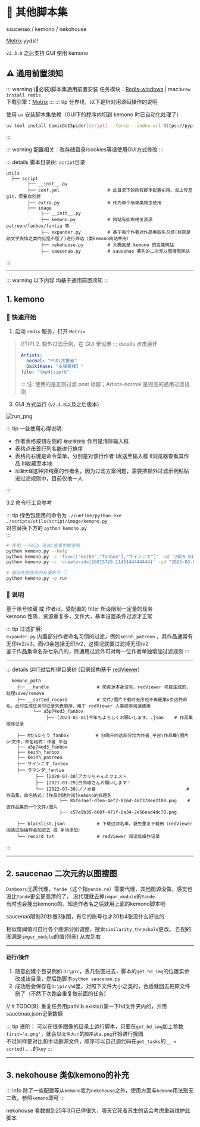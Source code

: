 
# 🚧 其他脚本集

saucenao / kemono / nekohouse  

[Motrix](https://github.com/agalwood/Motrix) yyds!!  

`v2.3.0` 之后支持 GUI 使用 kemono  

## ⚠️ 通用前置须知

::: warning (🔔必装)脚本集通用前置安装
任务模块：[Redis-windows](https://github.com/redis-windows/redis-windows/releases) | mac:`brew install redis`  
下载引擎：[Motrix](https://github.com/agalwood/Motrix/releases)
:::
::: tip 分界线，以下是针对用源码操作的说明

使用 `uv` 安装脚本集依赖（GUI下的程序内切到 kemono 时已自动化处理了）
```bash
uv tool install ComicGUISpider[script] --force --index-url https://pypi.tuna.tsinghua.edu.cn/simple
```
:::

::: warning 配置相关：改存储目录/cookies等请使用GUI方式修改
:::

::: details 脚本目录树: `script`目录
```shell
utils
  ├── script
        ├── __init__.py
        ├── conf.yml                  # 此目录下的所有脚本配置引用，没上传至git，需要自创建
        ├── extra.py                  # 作为单个简单类爬虫使用
        ├── image  
             ├── __init__.py  
             ├── kemono.py            # 网站有如右相关资源 patreon/fanbox/fantia 等
             ├── expander.py          # 基于每个作者对作品集取名习惯(标题是颜文字表情之类的见怪不怪了)进行筛选（类kemono网站共用）
             ├── nekohouse.py         # 大概就是 kemono 的克隆网站
             ├── saucenao.py          # saucenao 著名的二次元以图搜图网站
```
:::

---
::: warning 以下内容 均基于通用前置须知
:::

## 1. kemono

### 🚀 快速开始

1. 启动 `redis` 服务，打开 `Motrix`
> [!TIP] 2. 额外过滤示例，在 GUI 里设置
> ::: details 点击展开  
> ```yaml
> Artists:
>   normal: "PSD|支援者"
>   DaikiKase: "支援者様】"
> file: "(mp4|zip)$"
> ```
> :::
> 注: 使用的是正则过滤 post 标题；Artists-normal 是兜底的通用过滤规则

3. GUI 方式运行 (`v2.3.0`以及之后版本)

![run_png](../assets/img/feat/scriptTool.png)

::: tip 一些使用心得说明:

- 作者表格按钮左侧的 `橡皮擦按钮` 作用是清除输入框
- 表格点击首行列名能进行排序
- 表格内右键是命令菜单，分别是对该行作者 Ⅰ发送至输入框 Ⅱ浏览器查看其作品 Ⅲ收藏至本地
- `加瀬大輝`这种非纯英的作者名，因为过滤方案问题，需要把额外过滤示例粘贴进过滤规则中，目前仅他一人

:::

3.2 命令行工具参考

::: tip 绿色包使用的命令为 `./runtime/python.exe ./scripts/utils/script/image/kemono.py`  
对应替换下方的 `python kemono.py`  
:::

```bash
# 先用 --help 测试/查看参数说明
python kemono.py --help
python kemono.py -c 'fav=[["keihh","fanbox"],"サインこす"]' -sd "2025-03-01"  -ed "2025-05-01"
python kemono.py -c 'creatorid=[16015726,1145144444444]' -sd "2025-03-01"

# 部分失败任务的补漏命令 👇
python kemono.py -p run
```

### 📒 说明

基于账号收藏 或 作者id，受配置的 filter 所设限制一定量的任务  
kemono 性质，资源重复多，文件大，基本设置条件过滤才正常  

::: tip 过滤扩展:  
`expander.py` 内置部分作者命名习惯的过滤，例如`keihh_patreon`
，其作品通常有无印/v2/v3，而v3会包括无印/v2，这情况就要过滤掉无印/v2  
鉴于作品集命名杂七杂八的，除通用过滤外可对每一位作者单独增加过滤规则
:::

---

::: details 运行过后所得目录树 (目录结构基于 [redViewer](https://github.com/jasoneri/redViewer))
```shell
  kemono_path
    ├── __handle                  # 爬资源本身没有，redViewer 项目生成的，处理save/remove
    ├── __sorted_record           # 文件/图片下载时无序也不再是第n页这种命名，此时生成任务时记录列表顺序，用于 redViewer 人类顺序阅读使用
          └── a5p74od3_fanbox
               ├── [2023-01-01]今年もよろしくお願いします。.json    # 作品集顺序记录
    
    ├── MだSたろう_fanbox          # 分隔开的这部分均为作者_平台\作品集\图片or文件，命名格式：作者_平台
    ├── a5p74od3_fanbox
    ├── keihh_fanbox
    ├── keihh_patreon
    ├── サインこす_fanbox
    ├── ラマンダ_fantia
           ├── [2020-07-30]アカリちゃんとクエスト
           ├── [2021-01-29]白血球さんお願いします！
           └── [2022-07-30]ノノ水着                                  # 作品集，命名格式：[作品创建时间]kemono的标题名
                    ├── 85fe7ae7-dfea-4ef2-816d-46f378ee2f80.png    # 该作品集的一个文件/图片
                    ├── c57e9b35-608f-471f-8a34-2e56ead4dc70.png
    
    ├── blacklist.json            # 下载过滤名单，避免重复下载用（redViewer阅读过后操作会加进去 或 手动添加）
    └── record.txt                # redViewer 阅读后操作记录
```
:::

---

## 2. saucenao 二次元的以图搜图

`Danbooru`无需代理，`Yande`（这个指`yande.re`）需要代理，其他图源没做，感觉也没比`Yande`更全更高清的了，
没代理就去掉`imgur_module`的`Yande`<br>
有时也会搜出kemono的，知道作者名之后就用上面的kemono脚本吧

saucenao限制30秒搜3张图，有它的账号也才30秒4张没什么好说的

相似度阈值可自行各个图源分别调整，搜索`similarity_threshold`更改。 匹配的图源是`imgur_module`的值(列表) 从左到右

---

#### 运行/操作

1. 随意创建个目录例如 `D:\pic`，丢几张图进去，脚本的`get_hd_img`的位置实参改成该目录，然后跑脚本`python saucenao.py`
2. 成功后会保存在`D:\pic\hd`里，对照下文件大小之类的，合适就回去把原文件删了（不然下次跑会重复做前面的任务）

// # TODO[9]: 重复任务用pathlib.exists()查一下hd文件夹内的，并用saucenao.json记录数据

::: tip 进阶：
可以在很多图像的目录上运行脚本，只要在`get_hd_img`加上参数`first='a.png'`，就会以`文件大小`的`顺序`从`a.png`开始进行搜图  
不过同样要对比和手动删源文件，顺序可以自己调代码在`get_tasks`的`__ = sorted(...`的`key`
:::

---

## 3. nekohouse 类似kemono的补充

::: info 除了一些配置等从`kemono`变为`nekohouse`之外，使用方面与`kemono`用法别无二致，参照`kemono`即可
:::

nekohouse 看数据到25年3月已停很久，哪天它死者苏生的话会考虑重新维护此脚本
